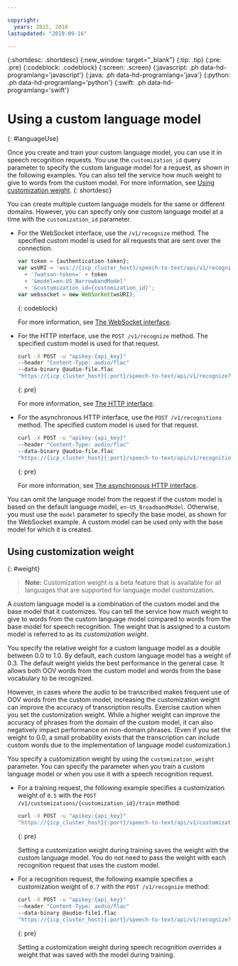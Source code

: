```yaml
---

copyright:
  years: 2015, 2018
lastupdated: "2018-09-16"

---
```


{:shortdesc: .shortdesc}
{:new_window: target="_blank"}
{:tip: .tip}
{:pre: .pre}
{:codeblock: .codeblock}
{:screen: .screen}
{:javascript: .ph data-hd-programlang='javascript'}
{:java: .ph data-hd-programlang='java'}
{:python: .ph data-hd-programlang='python'}
{:swift: .ph data-hd-programlang='swift'}

# Using a custom language model
{: #languageUse}

Once you create and train your custom language model, you can use it in speech recognition requests. You use the `customization_id` query parameter to specify the custom language model for a request, as shown in the following examples. You can also tell the service how much weight to give to words from the custom model. For more information, see [Using customization weight](#weight).
{: shortdesc}

You can create multiple custom language models for the same or different domains. However, you can specify only one custom language model at a time with the `customization_id` parameter.

-   For the WebSocket interface, use the `/v1/recognize` method. The specified custom model is used for all requests that are sent over the connection.

    ```javascript
    var token = {authentication-token};
    var wsURI = 'wss://{icp_cluster_host}/speech-to-text/api/v1/recognize'
      + '?watson-token=' + token
      + '&model=en-US_NarrowbandModel'
      + '&customization_id={customization_id}';
    var websocket = new WebSocket(wsURI);
    ```
    {: codeblock}

    For more information, see [The WebSocket interface](/docs/services/speech-to-text-icp/websockets.html).
-   For the HTTP interface, use the `POST /v1/recognize` method. The specified custom model is used for that request.

    ```bash
    curl -X POST -u "apikey:{api_key}"
    --header "Content-Type: audio/flac"
    --data-binary @audio-file.flac
    "https://{icp_cluster_host}{:port}/speech-to-text/api/v1/recognize?customization_id={customization_id}"
    ```
    {: pre}

    For more information, see [The HTTP interface](/docs/services/speech-to-text-icp/http.html).
-   For the asynchronous HTTP interface, use the `POST /v1/recognitions` method. The specified custom model is used for that request.

    ```bash
    curl -X POST -u "apikey:{api_key}"
    --header "Content-Type: audio/flac"
    --data-binary @audio-file.flac
    "https://{icp_cluster_host}{:port}/speech-to-text/api/v1/recognitions?customization_id={customization_id}"
    ```
    {: pre}

    For more information, see [The asynchronous HTTP interface](/docs/services/speech-to-text-icp/async.html).

You can omit the language model from the request if the custom model is based on the default language model, `en-US_BroadbandModel`. Otherwise, you must use the `model` parameter to specify the base model, as shown for the WebSocket example. A custom model can be used only with the base model for which it is created.

## Using customization weight
{: #weight}

> **Note:** Customization weight is a beta feature that is available for all languages that are supported for language model customization.

A custom language model is a combination of the custom model and the base model that it customizes. You can tell the service how much weight to give to words from the custom language model compared to words from the base model for speech recognition. The weight that is assigned to a custom model is referred to as its *customization weight*.

You specify the relative weight for a custom language model as a double between 0.0 to 1.0. By default, each custom language model has a weight of 0.3. The default weight yields the best performance in the general case. It allows both OOV words from the custom model and words from the base vocabulary to be recognized.

However, in cases where the audio to be transcribed makes frequent use of OOV words from the custom model, increasing the customization weight can improve the accuracy of transcription results. Exercise caution when you set the customization weight. While a higher weight can improve the accuracy of phrases from the domain of the custom model, it can also negatively impact performance on non-domain phrases. (Even if you set the weight to 0.0, a small probability exists that the transcription can include custom words due to the implementation of language model customization.)

You specify a customization weight by using the `customization_weight` parameter. You can specify the parameter when you train a custom language model or when you use it with a speech recognition request.

-   For a training request, the following example specifies a customization weight of `0.5` with the `POST /v1/customizations/{customization_id}/train` method:

    ```bash
    curl -X POST -u "apikey:{api_key}"
    "https://{icp_cluster_host}{:port}/speech-to-text/api/v1/customizations/{customization_id}/train?customization_weight=0.5"
    ```
    {: pre}

    Setting a customization weight during training saves the weight with the custom language model. You do not need to pass the weight with each recognition request that uses the custom model.

-   For a recognition request, the following example specifies a customization weight of `0.7` with the `POST /v1/recognize` method:

    ```bash
    curl -X POST -u "apikey:{api_key}"
    --header "Content-Type: audio/flac"
    --data-binary @audio-file1.flac
    "https://{icp_cluster_host}{:port}/speech-to-text/api/v1/recognize?customization_id={customization_id}&customization_weight=0.7"
    ```
    {: pre}

    Setting a customization weight during speech recognition overrides a weight that was saved with the model during training.

